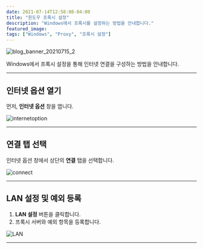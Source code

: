 ```yaml
---
date: 2021-07-14T12:58:08-04:00
title: "윈도우 프록시 설정"
description: "Windows에서 프록시를 설정하는 방법을 안내합니다."
featured_image: 
tags: ["Windows", "Proxy", "프록시 설정"]
---
```


![blog_banner_20210715_2](https://github.com/user-attachments/assets/cb587b2b-3969-417f-99ac-63535295a675)

Windows에서 프록시 설정을 통해 인터넷 연결을 구성하는 방법을 안내합니다.

---

## 인터넷 옵션 열기

먼저, **인터넷 옵션** 창을 엽니다.

![internetoption](https://github.com/user-attachments/assets/27298dc1-dcc1-4116-8d9b-07195d1ece5e)

---

## 연결 탭 선택

인터넷 옵션 창에서 상단의 **연결** 탭을 선택합니다.

![connect](https://github.com/user-attachments/assets/dd720568-81f7-4cd2-bdca-6ceffb235e94)

---

## LAN 설정 및 예외 등록

1. **LAN 설정** 버튼을 클릭합니다.
2. 프록시 서버와 예외 항목을 등록합니다.

![LAN](https://github.com/user-attachments/assets/ce80393e-2654-483b-95ae-a2ed4e3cf4be)

---
